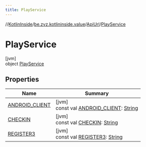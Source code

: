 ```yaml
---
title: PlayService
---
```

//[KotlinInside](../../../../index.html)/[be.zvz.kotlininside.value](../../index.html)/[ApiUrl](../index.html)/[PlayService](index.html)



# PlayService



[jvm]\
object [PlayService](index.html)



## Properties


| Name | Summary |
|---|---|
| [ANDROID_CLIENT](-a-n-d-r-o-i-d_-c-l-i-e-n-t.html) | [jvm]<br>const val [ANDROID_CLIENT](-a-n-d-r-o-i-d_-c-l-i-e-n-t.html): [String](https://kotlinlang.org/api/latest/jvm/stdlib/kotlin/-string/index.html) |
| [CHECKIN](-c-h-e-c-k-i-n.html) | [jvm]<br>const val [CHECKIN](-c-h-e-c-k-i-n.html): [String](https://kotlinlang.org/api/latest/jvm/stdlib/kotlin/-string/index.html) |
| [REGISTER3](-r-e-g-i-s-t-e-r3.html) | [jvm]<br>const val [REGISTER3](-r-e-g-i-s-t-e-r3.html): [String](https://kotlinlang.org/api/latest/jvm/stdlib/kotlin/-string/index.html) |

